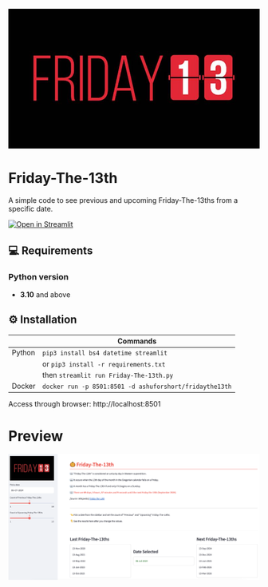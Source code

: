 <div align="center">
  
![](Friday-The-13th-Logo.jpg)

</div>

# Friday-The-13th
A simple code to see previous and upcoming Friday-The-13ths from a specific date.

[![Open in Streamlit](https://static.streamlit.io/badges/streamlit_badge_black_white.svg)](https://friday-the-13th.streamlit.app)

## 💻 Requirements

### Python version
* <strong>3.10</strong> and above

## ⚙️ Installation

| | Commands |
| - | - |
| Python | `pip3 install bs4 datetime streamlit` |
|| or `pip3 install -r requirements.txt` |
|| then `streamlit run Friday-The-13th.py` |
| Docker | `docker run -p 8501:8501 -d ashuforshort/fridaythe13th` |

Access through browser: http://localhost:8501

# Preview
![](Friday-The-13th-Snippet.png)
